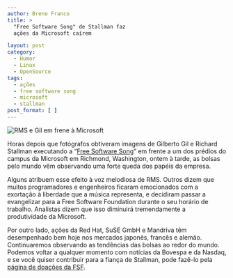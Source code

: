 ```yaml
---
author: Breno Franco
title: >
  "Free Software Song" de Stallman faz
  ações da Microsoft caírem

layout: post
category:
  - Humor
  - Linux
  - OpenSource
tags:
  - ações
  - free software song
  - microsoft
  - stallman
post_format: [ ]
---
```

![RMS e Gil em frene à Microsoft][1]

Horas depois que fotógrafos obtiveram imagens de Gilberto Gil e Richard Stallman executando a “[Free Software Song][2]” em frente a um dos prédios do campus da Microsoft em Richmond, Washington, ontem à tarde, as bolsas pelo mundo vêm observando uma forte queda dos papéis da empresa.

Alguns atribuem esse efeito à voz melodiosa de RMS. Outros dizem que muitos programadores e engenheiros ficaram emocionados com a exortação à liberdade que a música representa, e decidiram passar a evangelizar para a Free Software Foundation durante o seu horário de trabalho. Analistas dizem que isso diminuirá tremendamente a produtividade da Microsoft.

Por outro lado, ações da Red Hat, SuSE GmbH e Mandriva têm desempenhado bem hoje nos mercados japonês, francês e alemão. Continuaremos observando as tendências das bolsas ao redor do mundo. Podemos voltar a qualquer momento com notícias da Bovespa e da Nasdaq, e se você quiser contribuir para a fiança de Stallman, pode fazê-lo pela [página de doações da FSF][3]. 














 [1]: http://vidageek.net/wp-content/uploads/2008/04/microsoft_stocks_hit_rock_bottom.jpg
 [2]: http://www.gnu.org/music/free-software-song.html
 [3]: https://www.fsf.org/associate/support_freedom/donate/index_html






